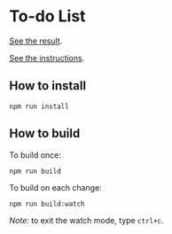 # To-do List

[See the result](https://powercoders-switzerland.github.io/2021-1-web-dev/03-react/solutions/07-todo-list/).

[See the instructions](https://powercoders-switzerland.github.io/2021-1-web-dev/03-react/slides.html#/exercise-7-to-do-list).

## How to install

```
npm run install
```

## How to build

To build once:

```
npm run build
```

To build on each change:

```
npm run build:watch
```

_Note:_ to exit the watch mode, type `ctrl+c`.
